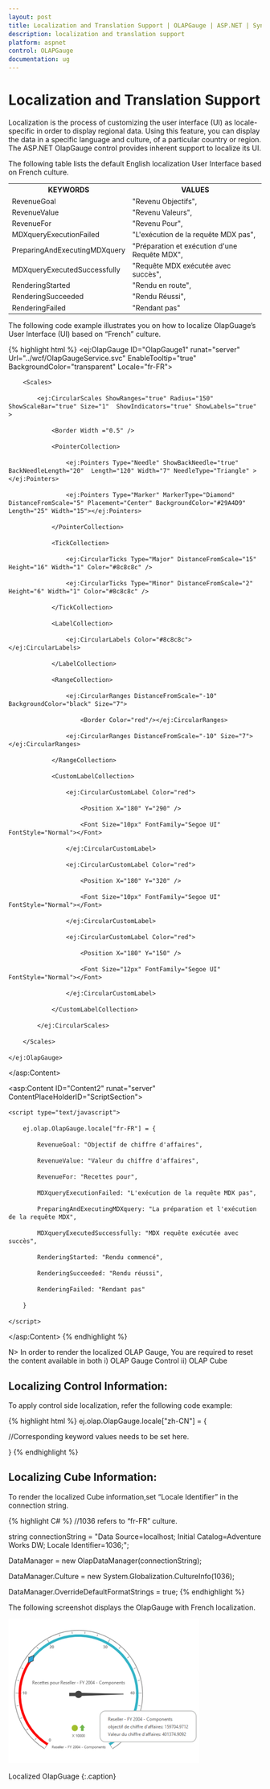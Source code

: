 ```yaml
---
layout: post
title: Localization and Translation Support | OLAPGauge | ASP.NET | Syncfusion
description: localization and translation support
platform: aspnet
control: OLAPGauge
documentation: ug
---
```


# Localization and Translation Support

Localization is the process of customizing the user interface (UI) as locale-specific in order to display regional data.
Using this feature, you can display the data in a specific language and culture, of a particular country or region. 
The ASP.NET OlapGauge control provides inherent support to localize its UI.

The following table lists the default English localization User Interface based on French culture.


<table>
<tr>
<th>
KEYWORDS</th><th>
VALUES</th></tr>
<tr>
<td>
RevenueGoal</td><td>
"Revenu Objectifs",</td></tr>
<tr>
<td>
RevenueValue</td><td>
"Revenu Valeurs",</td></tr>
<tr>
<td>
RevenueFor</td><td>
"Revenu Pour",</td></tr>
<tr>
<td>
MDXqueryExecutionFailed</td><td>
"L'exécution de la requête MDX pas",</td></tr>
<tr>
<td>
PreparingAndExecutingMDXquery</td><td>
"Préparation et exécution d'une Requête MDX",</td></tr>
<tr>
<td>
MDXqueryExecutedSuccessfully</td><td>
"Requête MDX exécutée avec succès",</td></tr>
<tr>
<td>
RenderingStarted</td><td>
"Rendu en route",</td></tr>
<tr>
<td>
RenderingSucceeded</td><td>
"Rendu Réussi",</td></tr>
<tr>
<td>
RenderingFailed</td><td>
"Rendant pas"</td></tr>
</table>

The following code example illustrates you on how to localize OlapGuage’s User Interface (UI) based on “French” culture.

{% highlight html %}
<ej:OlapGauge ID="OlapGauge1" runat="server" Url="../wcf/OlapGaugeService.svc" EnableTooltip="true" BackgroundColor="transparent" Locale="fr-FR">

        <Scales>

            <ej:CircularScales ShowRanges="true" Radius="150" ShowScaleBar="true" Size="1"  ShowIndicators="true" ShowLabels="true" >

                <Border Width ="0.5" />

                <PointerCollection>                    

                    <ej:Pointers Type="Needle" ShowBackNeedle="true" BackNeedleLength="20"  Length="120" Width="7" NeedleType="Triangle" ></ej:Pointers>

                    <ej:Pointers Type="Marker" MarkerType="Diamond" DistanceFromScale="5" Placement="Center" BackgroundColor="#29A4D9" Length="25" Width="15"></ej:Pointers>

                </PointerCollection>

                <TickCollection>

                    <ej:CircularTicks Type="Major" DistanceFromScale="15" Height="16" Width="1" Color="#8c8c8c" />

                    <ej:CircularTicks Type="Minor" DistanceFromScale="2" Height="6" Width="1" Color="#8c8c8c" />

                </TickCollection>

                <LabelCollection>

                    <ej:CircularLabels Color="#8c8c8c"></ej:CircularLabels>

                </LabelCollection>

                <RangeCollection>

                    <ej:CircularRanges DistanceFromScale="-10" BackgroundColor="black" Size="7">

                        <Border Color="red"/></ej:CircularRanges>

                    <ej:CircularRanges DistanceFromScale="-10" Size="7"></ej:CircularRanges>

                </RangeCollection>

                <CustomLabelCollection>

                    <ej:CircularCustomLabel Color="red">

                        <Position X="180" Y="290" />

                        <Font Size="10px" FontFamily="Segoe UI" FontStyle="Normal"></Font>

                    </ej:CircularCustomLabel>

                    <ej:CircularCustomLabel Color="red">

                        <Position X="180" Y="320" />

                        <Font Size="10px" FontFamily="Segoe UI" FontStyle="Normal"></Font>

                    </ej:CircularCustomLabel>

                    <ej:CircularCustomLabel Color="red">

                        <Position X="180" Y="150" />

                        <Font Size="12px" FontFamily="Segoe UI" FontStyle="Normal"></Font>

                    </ej:CircularCustomLabel>

                </CustomLabelCollection>   

            </ej:CircularScales>

        </Scales>

    </ej:OlapGauge>

</asp:Content>

<asp:Content ID="Content2" runat="server" ContentPlaceHolderID="ScriptSection">

    <script type="text/javascript">

        ej.olap.OlapGauge.locale["fr-FR"] = {

            RevenueGoal: "Objectif de chiffre d'affaires",

            RevenueValue: "Valeur du chiffre d'affaires",

            RevenueFor: "Recettes pour",

            MDXqueryExecutionFailed: "L'exécution de la requête MDX pas",

            PreparingAndExecutingMDXquery: "La préparation et l'exécution de la requête MDX",

            MDXqueryExecutedSuccessfully: "MDX requête exécutée avec succès",

            RenderingStarted: "Rendu commencé",

            RenderingSucceeded: "Rendu réussi",

            RenderingFailed: "Rendant pas"

        }

    </script>

</asp:Content>
{% endhighlight %}

N> In order to render the localized OLAP Gauge, You are required to reset the content available in both 
i) OLAP Gauge Control 
ii) OLAP Cube

## Localizing Control Information:

To apply control side localization, refer the following code example:

{% highlight html %}
ej.olap.OlapGauge.locale["zh-CN"] = {

//Corresponding keyword values needs to be set here.

}
{% endhighlight %}

## Localizing Cube Information:

To render the localized Cube information,set “Locale Identifier” in the connection string.

{% highlight C# %}
//1036 refers to “fr-FR” culture.

string connectionString = "Data Source=localhost; Initial Catalog=Adventure Works DW; Locale Identifier=1036;";

DataManager = new OlapDataManager(connectionString);

DataManager.Culture = new System.Globalization.CultureInfo(1036);

DataManager.OverrideDefaultFormatStrings = true;
{% endhighlight  %}

The following screenshot displays the OlapGauge with French localization.

![](Localization-and-Translation-Support_images/Localization-and-Translation-Support_img2.png) 

Localized OlapGuage
{:.caption}
